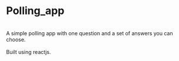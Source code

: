 # Polling_app
\
A simple polling app with one question and a set of answers you can choose.
\
\
Built using reactjs.
